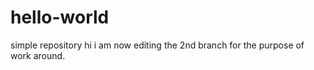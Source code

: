 # hello-world
simple repository
 hi i am now editing the 2nd branch for the purpose of work around.
